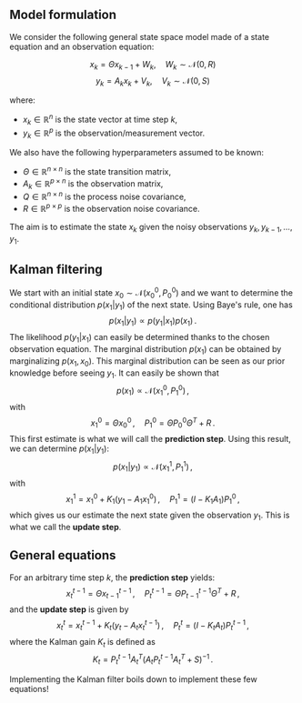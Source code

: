 ## Model formulation

We consider the following general state space model made of a state equation and an observation equation:

$$
x_k = \Theta x_{k-1} + W_k, \quad W_k \sim \mathcal{N}(0, R)
$$
$$
y_k = A_k x_k + V_k, \quad V_k \sim \mathcal{N}(0, S)
$$

where:

- $x_k \in \mathbb{R}^n$ is the state vector at time step $k$,
- $y_k \in \mathbb{R}^p$ is the observation/measurement vector.

We also have the following hyperparameters assumed to be known:
- $\Theta \in \mathbb{R}^{n \times n}$ is the state transition matrix,
- $A_k \in \mathbb{R}^{p \times n}$ is the observation matrix,
- $Q \in \mathbb{R}^{n \times n}$ is the process noise covariance,
- $R \in \mathbb{R}^{p \times p}$ is the observation noise covariance.

The aim is to estimate the state $x_k$ given the noisy observations $y_k, y_{k-1}, \dots, y_1$.

## Kalman filtering

We start with an initial state $x_0 \sim \mathcal{N}(x_0^0, P_0^0)$ and we want to determine the conditional distribution $p(x_1 | y_1)$ of the next state. Using Baye's rule, one has
$$
p(x_1 | y_1) \propto p(y_1 | x_1) p(x_1)\,.
$$
The likelihood $p(y_1 | x_1)$ can easily be determined thanks to the chosen observation equation. The marginal distribution $p(x_1)$ can be obtained by marginalizing $p(x_1, x_0)$.
This marginal distribution can be seen as our prior knowledge before seeing $y_1$. It can easily be shown that
$$
p(x_1) \propto \mathcal{N}(x_1^0, P_1^0)\,,
$$
with
$$
x_1^0 = \Theta x_0^0\,, \quad P_1^0 = \Theta P_0^0 \Theta^T + R\,.
$$
This first estimate is what we will call the **prediction step**. Using this result, we can determine $p(x_1 | y_1)$:
$$
p(x_1 | y_1) \propto \mathcal{N}(x_1^1, P_1^1)\,,
$$
with
$$
x_1^1 = x_1^0 + K_1(y_1 - A_1 x_1^0)\,, \quad P_1^1 = (I - K_1 A_1)P_1^0\,,
$$
which gives us our estimate the next state given the observation $y_1$. This is what we call the **update step**.

## General equations

For an arbitrary time step $k$, the **prediction step** yields:
$$
x_t^{t-1} = \Theta x_{t-1}^{t-1}\,, \quad P_t^{t-1} = \Theta P_{t-1}^{t-1} \Theta^T + R\,,
$$
and the **update step** is given by
$$
x_t^t = x_t^{t-1} + K_t(y_t - A_t x_t^{t-1})\,, \quad P_t^t = (I - K_t A_t)P_t^{t-1}\,,
$$
where the Kalman gain $K_t$ is defined as
$$
K_t = P_t^{t-1} A_t^T(A_t P_t^{t-1}A_t^T + S)^{-1}\,.
$$

Implementing the Kalman filter boils down to implement these few equations!